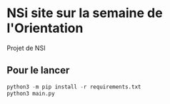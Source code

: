 # NSi site sur la semaine de l'Orientation

Projet de NSI

## Pour le lancer

```python
python3 -m pip install -r requirements.txt
python3 main.py
```
